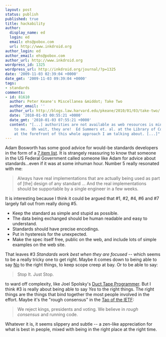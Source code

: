 ```yaml
---
layout: post
status: publish
published: true
title: hackability
author:
  display_name: ed
  login: ed
  email: ehs@pobox.com
  url: http://www.inkdroid.org
author_login: ed
author_email: ehs@pobox.com
author_url: http://www.inkdroid.org
wordpress_id: 1325
wordpress_url: http://inkdroid.org/journal/?p=1325
date: '2009-11-03 02:39:04 +0000'
date_gmt: '2009-11-03 09:39:04 +0000'
tags:
- standards
comments:
- id: 81610
  author: Peter Keane's Miscellanea &middot; Take Two
  author_email: ''
  author_url: http://blogs.law.harvard.edu/pkeane/2010/01/03/take-two/
  date: '2010-01-03 00:55:21 +0000'
  date_gmt: '2010-01-03 07:55:21 +0000'
  content: "[...] authorities are not available as web resources is mind-boggling
    to me.  Oh wait, they are!  Ed Summers et. al. at the Library of Congress are
    at the forefront of this whole approach I am talking about. [...]"
---
```


<p>Adam Bosworth has some good advice for would-be standards developers in the form of a <a href="http://adambosworth.net/2009/10/29/talking-to-dc/">7 item list</a>. It is strangely reassuring to know that someone in the US Federal Government called someone like Adam for advice about standards...even if it was at some inhuman hour. Number 5 really resonated with me:</p>
<blockquote><p>
Always have real implementations that are actually being used as part of [the] design of any standard ... And the real implementations should be supportable by a single engineer in a few weeks.
</p></blockquote>
<p>It is interesting because I think it could be argued that #1, #2, #4, #6 and #7 largely fall out from really doing #5.</p>
<ul>
<li>Keep the standard as simple and stupid as possible.</li>
<li>The data being exchanged should be human readable and easy to understand.</li>
<li>Standards should have precise encodings.</li>
<li>Put in hysteresis for the unexpected.</li>
<li>Make the spec itself free, public on the web, and include lots of simple examples on the web site.</li>
</ul>
<p>That leaves #3 <em>Standards work best when they are focused</em> -- which seems to be a really tricky one to get right. Maybe it comes down to being able to say <a href="http://jacobian.org/writing/the-power-of-no/">No</a> to the right things, to keep scope creep at bay. Or to be able to say:</p>
<blockquote><p>
Stop It. Just Stop.
</p></blockquote>
<p>to ward off complexity, like Joel Spolsky's <a href="http://www.joelonsoftware.com/items/2009/09/23.html">Duct Tape Programmer</a>. But I think #3 is really about being able to say <em>Yes</em> to the right things. The right things are the things that bind together the most people involved in the effort. Maybe it's the "rough consensus" in the <a href="http://www.ietf.org/tao.html">Tao of the IETF</a>:</p>
<blockquote><p>
We reject kings, presidents and voting. We believe in <em>rough consensus</em> and running code.
</p></blockquote>
<p>Whatever it is, it seems slippery and subtle -- a zen-like appreciation for what is best in people, mixed with being in the right place at the right time.</p>
